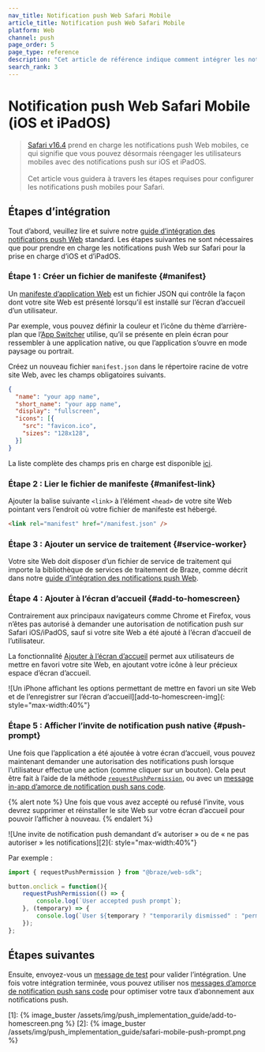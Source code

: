 ```yaml
---
nav_title: Notification push Web Safari Mobile
article_title: Notification push Web Safari Mobile
platform: Web
channel: push
page_order: 5
page_type: reference
description: "Cet article de référence indique comment intégrer les notifications push Web sur vos navigateurs Safari iOS et iPad."
search_rank: 3
---
```


# Notification push Web Safari Mobile (iOS et iPadOS)

> [Safari v16.4][safari-release-notes] prend en charge les notifications push Web mobiles, ce qui signifie que vous pouvez désormais réengager les utilisateurs mobiles avec des notifications push sur iOS et iPadOS.<br><br>Cet article vous guidera à travers les étapes requises pour configurer les notifications push mobiles pour Safari.

## Étapes d’intégration

Tout d’abord, veuillez lire et suivre notre [guide d’intégration des notifications push Web][web-push-integration] standard. Les étapes suivantes ne sont nécessaires que pour prendre en charge les notifications push Web sur Safari pour la prise en charge d’iOS et d’iPadOS.

### Étape 1 : Créer un fichier de manifeste {#manifest}

Un [manifeste d’application Web][manifest-file] est un fichier JSON qui contrôle la façon dont votre site Web est présenté lorsqu’il est installé sur l’écran d’accueil d’un utilisateur.

Par exemple, vous pouvez définir la couleur et l’icône du thème d’arrière-plan que l’[App Switcher][app-switcher] utilise, qu’il se présente en plein écran pour ressembler à une application native, ou que l’application s’ouvre en mode paysage ou portrait.

Créez un nouveau fichier `manifest.json` dans le répertoire racine de votre site Web, avec les champs obligatoires suivants. 

```json
{
  "name": "your app name",
  "short_name": "your app name",
  "display": "fullscreen",
  "icons": [{
    "src": "favicon.ico",
    "sizes": "128x128",
  }]
}
```

La liste complète des champs pris en charge est disponible [ici][manifest-file].

### Étape 2 : Lier le fichier de manifeste {#manifest-link}

Ajouter la balise suivante `<link>` à l’élément `<head>` de votre site Web pointant vers l’endroit où votre fichier de manifeste est hébergé.

```html
<link rel="manifest" href="/manifest.json" />
```

### Étape 3 : Ajouter un service de traitement {#service-worker}

Votre site Web doit disposer d’un fichier de service de traitement qui importe la bibliothèque de services de traitement de Braze, comme décrit dans notre [guide d’intégration des notifications push Web][service-worker].

### Étape 4 : Ajouter à l’écran d’accueil {#add-to-homescreen}

Contrairement aux principaux navigateurs comme Chrome et Firefox, vous n’êtes pas autorisé à demander une autorisation de notification push sur Safari iOS/iPadOS, sauf si votre site Web a été ajouté à l’écran d’accueil de l’utilisateur. 

La fonctionnalité [Ajouter à l’écran d’accueil][add-to-homescreen] permet aux utilisateurs de mettre en favori votre site Web, en ajoutant votre icône à leur précieux espace d’écran d’accueil.

![Un iPhone affichant les options permettant de mettre en favori un site Web et de l’enregistrer sur l’écran d’accueil][add-to-homescreen-img]{: style="max-width:40%"}

### Étape 5 : Afficher l’invite de notification push native {#push-prompt}
Une fois que l’application a été ajoutée à votre écran d’accueil, vous pouvez maintenant demander une autorisation des notifications push lorsque l’utilisateur effectue une action (comme cliquer sur un bouton). Cela peut être fait à l’aide de la méthode [`requestPushPermission`][requestPushPermission], ou avec un [message in-app d’amorce de notification push sans code][push-primer].

{% alert note %}
Une fois que vous avez accepté ou refusé l’invite, vous devrez supprimer et réinstaller le site Web sur votre écran d’accueil pour pouvoir l’afficher à nouveau.
{% endalert %}

![Une invite de notification push demandant d’« autoriser » ou de « ne pas autoriser » les notifications][2]{: style="max-width:40%"}

Par exemple :

```typescript
import { requestPushPermission } from "@braze/web-sdk";

button.onclick = function(){
    requestPushPermission(() => {
        console.log(`User accepted push prompt`);
    }, (temporary) => {
        console.log(`User ${temporary ? "temporarily dismissed" : "permanently denied"} push prompt`);
    });
};
```


## Étapes suivantes

Ensuite, envoyez-vous un [message de test][test-message] pour valider l’intégration. Une fois votre intégration terminée, vous pouvez utiliser nos [messages d’amorce de notification push sans code][push-primer] pour optimiser votre taux d’abonnement aux notifications push.

[webkit-release-notes]: https://webkit.org/blog/13878/web-push-for-web-apps-on-ios-and-ipados/
[safari-release-notes]: https://developer.apple.com/documentation/safari-release-notes/safari-16_4-release-notes
[manifest-file]: https://developer.mozilla.org/en-US/docs/Web/Manifest
[app-switcher]: https://support.apple.com/en-us/HT202070
[add-to-homescreen]: https://support.apple.com/guide/iphone/bookmark-favorite-webpages-iph42ab2f3a7/ios#iph4f9a47bbc
[web-push-integration]: {{site.baseurl}}/developer_guide/platform_integration_guides/web/push_notifications/integration/
[service-worker]: {{site.baseurl}}/developer_guide/platform_integration_guides/web/push_notifications/integration/#step-1-configure-your-sites-service-worker
[test-message]: {{site.baseurl}}/user_guide/engagement_tools/campaigns/testing_and_more/sending_test_messages/
[push-primer]: {{site.baseurl}}/user_guide/message_building_by_channel/push/push_primer_messages/
[requestPushPermission]: https://js.appboycdn.com/web-sdk/latest/doc/modules/braze.html#requestpushpermission
[1]: {% image_buster /assets/img/push_implementation_guide/add-to-homescreen.png %}
[2]: {% image_buster /assets/img/push_implementation_guide/safari-mobile-push-prompt.png %}
